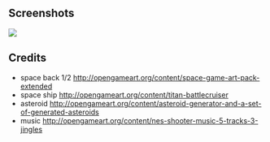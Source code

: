 Screenshots
---
![](http://i.imgur.com/kaFHw2y.jpg)

Credits
---

- space back 1/2 http://opengameart.org/content/space-game-art-pack-extended
- space ship http://opengameart.org/content/titan-battlecruiser
- asteroid http://opengameart.org/content/asteroid-generator-and-a-set-of-generated-asteroids
- music http://opengameart.org/content/nes-shooter-music-5-tracks-3-jingles

